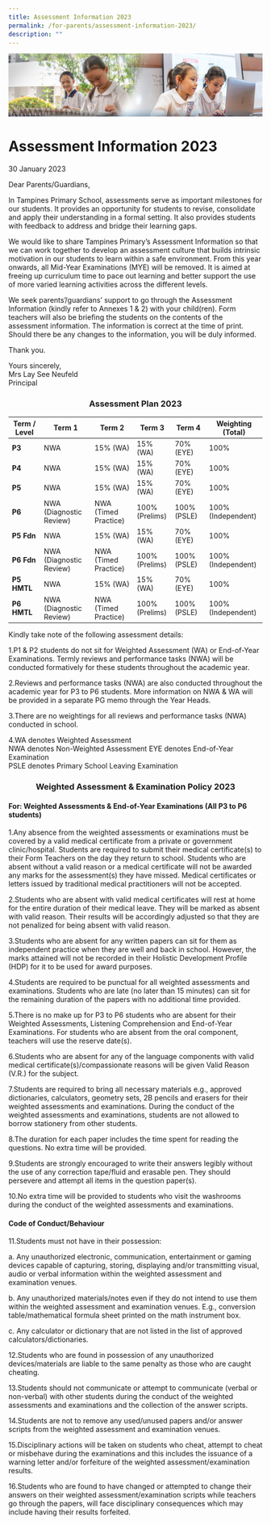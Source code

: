 ```yaml
---
title: Assessment Information 2023
permalink: /for-parents/assessment-information-2023/
description: ""
---
```

![](/images/ForParents.jpg)

Assessment Information 2023
===========================

30 January 2023

Dear Parents/Guardians,

In Tampines Primary School, assessments serve as important milestones for our students. It provides an opportunity for students to revise, consolidate and apply their understanding in a formal setting. It also provides students with feedback to address and bridge their learning gaps.

We would like to share Tampines Primary’s Assessment Information so that we can work together to develop an assessment culture that builds intrinsic motivation in our students to learn within a safe environment. From this year onwards, all Mid-Year Examinations (MYE) will be removed. It is aimed at freeing up curriculum time to pace out learning and better support the use of more varied learning activities across the different levels.

We seek parents’/guardians’ support to go through the Assessment Information (kindly refer to Annexes 1 &amp; 2) with your child(ren). Form teachers will also be briefing the students on the contents of the assessment information. The information is correct at the time of print. Should there be any changes to the information, you will be duly informed.

Thank you.

Yours sincerely,  
Mrs Lay See Neufeld  
Principal


### <center> **Assessment Plan 2023** </center>

| **Term / Level** | **Term 1**                 | **Term 2**              | **Term 3**        | **Term 4**  | **Weighting (Total)** |
|------------------|----------------------------|-------------------------|-------------------|-------------|-----------------------|
| **P3**           | NWA                        | 15% (WA)                | 15% (WA)          | 70% (EYE)   | 100%                  |
| **P4**           | NWA                        | 15% (WA)                | 15% (WA)          | 70% (EYE)   | 100%                  |
| **P5**           | NWA                        | 15% (WA)                | 15% (WA)          | 70% (EYE)   | 100%                  |
| **P6**           | NWA<br>(Diagnostic Review) | NWA<br>(Timed Practice) | 100%<br>(Prelims) | 100% (PSLE) | 100%<br>(Independent) |
| **P5 Fdn**       | NWA                        | 15% (WA)                | 15% (WA)          | 70% (EYE)   | 100%                  |
| **P6 Fdn**       | NWA<br>(Diagnostic Review) | NWA<br>(Timed Practice) | 100%<br>(Prelims) | 100% (PSLE) | 100%<br>(Independent) |
| **P5 HMTL**      | NWA                        | 15% (WA)                | 15% (WA)          | 70% (EYE)   | 100%                  |
| **P6 HMTL**      | NWA<br>(Diagnostic Review) | NWA<br>(Timed Practice) | 100%<br>(Prelims) | 100% (PSLE) | 100%<br>(Independent) |


Kindly take note of the following assessment details:

1.P1 &amp; P2 students do not sit for Weighted Assessment (WA) or End-of-Year Examinations. Termly reviews and performance tasks (NWA) will be conducted formatively for these students throughout the academic year.
  
2.Reviews and performance tasks (NWA) are also conducted throughout the academic year for P3 to P6 students. More information on NWA &amp; WA will be provided in a separate PG memo through the Year Heads.
  
3.There are no weightings for all reviews and performance tasks (NWA) conducted in school.
  
4.WA denotes Weighted Assessment  
    NWA denotes Non-Weighted Assessment EYE denotes End-of-Year Examination  
    PSLE denotes Primary School Leaving Examination
		
		
### <center> **Weighted Assessment &amp; Examination Policy 2023** </center>

#### **For: Weighted Assessments &amp; End-of-Year Examinations (All P3 to P6 students)**


1.Any absence from the weighted assessments or examinations must be covered by a valid medical certificate from a private or government clinic/hospital. Students are required to submit their medical certificate(s) to their Form Teachers on the day they return to school. Students who are absent without a valid reason or a medical certificate will not be awarded any marks for the assessment(s) they have missed. Medical certificates or letters issued by traditional medical practitioners will not be accepted.
  
2.Students who are absent with valid medical certificates will rest at home for the entire duration of their medical leave. They will be marked as absent with valid reason. Their results will be accordingly adjusted so that they are not penalized for being absent with valid reason.
  
3.Students who are absent for any written papers can sit for them as independent practice when they are well and back in school. However, the marks attained will not be recorded in their Holistic Development Profile (HDP) for it to be used for award purposes.
  
4.Students are required to be punctual for all weighted assessments and examinations. Students who are late (no later than 15 minutes) can sit for the remaining duration of the papers with no additional time provided.
  
5.There is no make up for P3 to P6 students who are absent for their Weighted Assessments, Listening Comprehension and End-of-Year Examinations. For students who are absent from the oral component, teachers will use the reserve date(s).
  
6.Students who are absent for any of the language components with valid medical certificate(s)/compassionate reasons will be given Valid Reason (V.R.) for the subject.
  
7.Students are required to bring all necessary materials e.g., approved dictionaries, calculators, geometry sets, 2B pencils and erasers for their weighted assessments and examinations. During the conduct of the weighted assessments and examinations, students are not allowed to borrow stationery from other students.
  
8.The duration for each paper includes the time spent for reading the questions. No extra time will be provided.
  
9.Students are strongly encouraged to write their answers legibly without the use of any correction tape/fluid and erasable pen. They should persevere and attempt all items in the question paper(s).
  
10.No extra time will be provided to students who visit the washrooms during the conduct of the weighted assessments and examinations.



#### **Code of Conduct/Behaviour**

11.Students must not have in their possession:
  

a. Any unauthorized electronic, communication, entertainment or gaming devices capable of capturing, storing, displaying and/or transmitting visual, audio or verbal information within the weighted assessment and examination venues.
  
b. Any unauthorized materials/notes even if they do not intend to use them within the weighted assessment and examination venues. E.g., conversion table/mathematical formula sheet printed on the math instrument box.
  
c. Any calculator or dictionary that are not listed in the list of approved calculators/dictionaries.
  

12.Students who are found in possession of any unauthorized devices/materials are liable to the same penalty as those who are caught cheating.
  
13.Students should not communicate or attempt to communicate (verbal or non-verbal) with other students during the conduct of the weighted assessments and examinations and the collection of the answer scripts.
  
14.Students are not to remove any used/unused papers and/or answer scripts from the weighted assessment and examination venues.
  
15.Disciplinary actions will be taken on students who cheat, attempt to cheat or misbehave during the examinations and this includes the issuance of a warning letter and/or forfeiture of the weighted assessment/examination results.
  
16.Students who are found to have changed or attempted to change their answers on their weighted assessment/examination scripts while teachers go through the papers, will face disciplinary consequences which may include having their results forfeited.